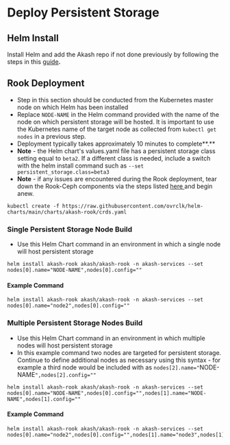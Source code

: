 # Deploy Persistent Storage

## **Helm Install**

Install Helm and add the Akash repo if not done previously by following the steps in this [guide](../akash-cloud-provider-build-with-helm-charts/step-4-helm-installation-on-kubernetes-node.md)**.**

## **Rook Deployment**

* Step in this section should be conducted from the Kubernetes master node on which Helm has been installed
* Replace `NODE-NAME` in the Helm command provided with the name of the node on which persistent storage will be hosted.  It is important to use the Kubernetes name of the target node as collected from `kubectl get nodes` in a previous step.
* Deployment typically takes approximately 10 minutes to complete**.**
* **Note** - the Helm chart's values.yaml file has a persistent storage class setting equal to `beta2`.  If a different class is needed, include a switch with the helm install command such as `--set persistent_storage.class=beta3`
* **Note** - if any issues are encountered during the Rook deployment, tear down the Rook-Ceph components via the steps listed [here ](broken-reference)and begin anew.

```
kubectl create -f https://raw.githubusercontent.com/ovrclk/helm-charts/main/charts/akash-rook/crds.yaml
```

### Single Persistent Storage Node Build

* Use this Helm Chart command in an environment in which a single node will host persistent storage

```
helm install akash-rook akash/akash-rook -n akash-services --set nodes[0].name="NODE-NAME",nodes[0].config=""
```

#### Example Command

```
helm install akash-rook akash/akash-rook -n akash-services --set nodes[0].name="node2",nodes[0].config=""
```

### Multiple Persistent Storage Nodes Build

* Use this Helm Chart command in an environment in which multiple nodes will host persistent storage
* In this example command two nodes are targeted for persistent storage.  Continue to define additional nodes as necessary using this syntax - for example a third node would be included with as `nodes[2].name="`NODE-NAME`",nodes[2].config=""`

```
helm install akash-rook akash/akash-rook -n akash-services --set nodes[0].name="NODE-NAME",nodes[0].config="",nodes[1].name="NODE-NAME",nodes[1].config=""
```

#### Example Command

```
helm install akash-rook akash/akash-rook -n akash-services --set nodes[0].name="node2",nodes[0].config="",nodes[1].name="node3",nodes[1].config=""
```
